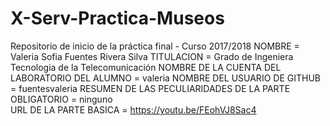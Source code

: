 # X-Serv-Practica-Museos
Repositorio de inicio de la práctica final - Curso 2017/2018
NOMBRE = Valeria Sofia Fuentes Rivera Silva
TITULACION = Grado de Ingeniera Tecnologia de la Telecomunicación
NOMBRE DE LA CUENTA DEL LABORATORIO DEL ALUMNO =  valeria
NOMBRE DEL USUARIO DE GITHUB = fuentesvaleria
RESUMEN DE LAS PECULIARIDADES DE LA PARTE OBLIGATORIO = ninguno    
URL DE LA PARTE BASICA = https://youtu.be/FEohVJ8Sac4
